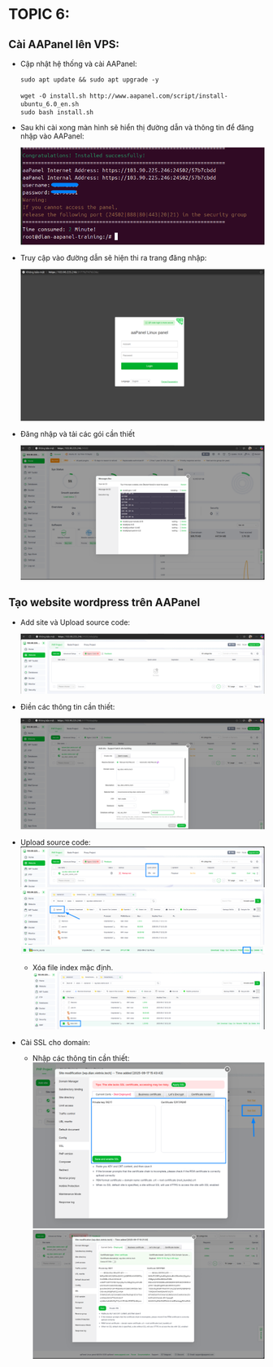# TOPIC 6:
## Cài AAPanel lên VPS:
- Cập nhật hệ thống và cài AAPanel:
    ```
    sudo apt update && sudo apt upgrade -y
    
    wget -O install.sh http://www.aapanel.com/script/install-ubuntu_6.0_en.sh
    sudo bash install.sh

    ```
    
- Sau khi cài xong màn hình sẽ hiển thị đường dẫn và thông tin để đăng nhập vào AAPanel:
    
   ![](Chup_man_hinh/2025-09-16_14-56.png)

- Truy cập vào đường dẫn sẽ hiện thi ra trang đăng nhập:

   ![](Chup_man_hinh/2025-09-17_15-35.png)

   
- Đăng nhập và tải các gói cần thiết


   ![](Chup_man_hinh/2025-09-17_10-04.png)
## Tạo website wordpress trên AAPanel
- Add site và Upload source code:


   ![](Chup_man_hinh/2025-09-17_10-20.png)
- Điền các thông tin cần thiết:
  
   ![](Chup_man_hinh/2025-09-17_16-06.png)

- Upload source code: 
   ![](Chup_man_hinh/2025-09-17_10-27.png)
   ![](Chup_man_hinh/2025-09-17_10-27_1.png)
   ![](Chup_man_hinh/2025-09-17_16-25.png)
  - Xóa file index mặc định.
   ![](Chup_man_hinh/2025-09-17_10-26.png)
- Cài SSL cho domain:
  - Nhập các thông tin cần thiết:
   ![](Chup_man_hinh/2025-09-17_16-28.png)
   ![](Chup_man_hinh/2025-09-17_10-43.png)
